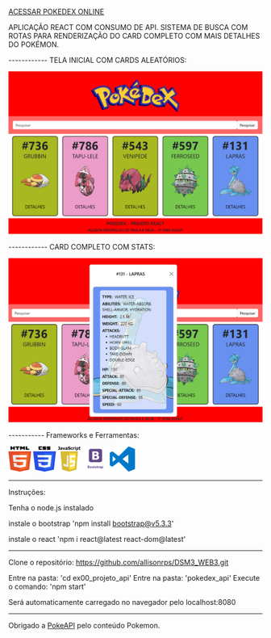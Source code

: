 [ACESSAR POKEDEX ONLINE](https://pokedexallison.netlify.app/)

APLICAÇÃO REACT COM CONSUMO DE API.
SISTEMA DE BUSCA COM ROTAS PARA RENDERIZAÇÃO 
DO CARD COMPLETO COM MAIS DETALHES DO POKÉMON.

------------ TELA INICIAL COM CARDS ALEATÓRIOS: 

![Pokedex React](https://github.com/allisonrps/DSM3_WEB3/blob/main/ex00_ProjetoAPI/pokedex_api/src/img/home.png)

------------ CARD COMPLETO COM STATS:

![Pokedex React](https://github.com/allisonrps/DSM3_WEB3/blob/main/ex00_ProjetoAPI/pokedex_api/src/img/cardfull.png)

----------- Frameworks e Ferramentas:

<img src="https://github.com/allisonrps/DSM3_WEB3/blob/main/ex00_ProjetoAPI/pokedex_api/src/img/html.png" alt="HTML" width="45" height="50"> <img src="https://github.com/allisonrps/DSM3_WEB3/blob/main/ex00_ProjetoAPI/pokedex_api/src/img/css.png" alt="CSS" width="45" height="50"> <img src="https://github.com/allisonrps/DSM3_WEB3/blob/main/ex00_ProjetoAPI/pokedex_api/src/img/js.png" alt="JavaScript" width="45" height="50"> <img src="https://github.com/allisonrps/DSM3_WEB3/blob/main/ex00_ProjetoAPI/pokedex_api/src/img/bootstrap.png" alt="Bootstrap" width="50" height="50"> <img src="https://github.com/allisonrps/DSM3_WEB3/blob/main/ex00_ProjetoAPI/pokedex_api/src/img/vscode.png" alt="Visual Studio Code" width="50" height="50">

-------------

Instruções:

Tenha o node.js instalado

instale o bootstrap
'npm install bootstrap@v5.3.3'

instale o react
'npm i react@latest react-dom@latest'

-------------

Clone o repositório:
https://github.com/allisonrps/DSM3_WEB3.git

Entre na pasta: 'cd ex00_projeto_api'
Entre na pasta: 'pokedex_api'
Execute o comando: 'npm start'

Será automaticamente carregado no navegador pelo localhost:8080

-------------
Obrigado a [PokeAPI](http://pokeapi.salestock.net/) pelo conteúdo Pokemon. 


